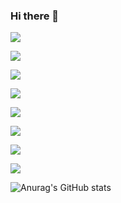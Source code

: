 ### Hi there 👋

<!--
**dkdhqt/dkdhqt** is a ✨ _special_ ✨ repository because its `README.md` (this file) appears on your GitHub profile.

Here are some ideas to get you started:

- 🔭 I’m currently working on ...
- 🌱 I’m currently learning ...
- 👯 I’m looking to collaborate on ...
- 🤔 I’m looking for help with ...
- 💬 Ask me about ...
- 📫 How to reach me: ...
- 😄 Pronouns: ...
- ⚡ Fun fact: ...
-->
<a href="https://www.android.com/" target="_blank"><img src="https://img.shields.io/badge/Android-#3DDC84?style=plastic&logo=Android&logoColor=FFFFFF"/></a>

<a href="https://www.android.com/" target="_blank"><img src="https://img.shields.io/badge/C-#A8B9CC?style=plastic&logo=C&logoColor=FFFFFF"/></a>

<a href="https://www.android.com/" target="_blank"><img src="https://img.shields.io/badge/C++-#00599C?style=plastic&logo=C++&logoColor=FFFFFF"/></a>

<a href="https://www.android.com/" target="_blank"><img src="https://img.shields.io/badge/Java-#004027?style=plastic&logo=Jameson&logoColor=FFFFFF"/></a>

<a href="https://www.android.com/" target="_blank"><img src="https://img.shields.io/badge/JavaScript-#F7DF1E?style=plastic&logo=JavaScript&logoColor=FFFFFF"/></a>

<a href="https://www.android.com/" target="_blank"><img src="https://img.shields.io/badge/Python-#3776AB?style=plastic&logo=Python&logoColor=FFFFFF"/></a>

<a href="https://www.android.com/" target="_blank"><img src="https://img.shields.io/badge/PHP-#777BB4?style=plastic&logo=PHP&logoColor=FFFFFF"/></a>

<a href="https://www.android.com/" target="_blank"><img src="https://img.shields.io/badge/Node.js-#339933?style=plastic&logo=Node.js&logoColor=FFFFFF"/></a>


![Anurag's GitHub stats](https://github-readme-stats.vercel.app/api?username=dkdhqt&show_icons=true&theme=radical)
